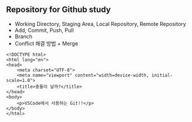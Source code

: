 ## Repository for Github study

- Working Directory, Staging Area, Local Repository, Remote Repository
- Add, Commit, Push, Pull
- Branch
- Conflict 해결 방법 + Merge

```
<!DOCTYPE html>
<html lang="en">
<head>
    <meta charset="UTF-8">
    <meta name="viewport" content="width=device-width, initial-scale=1.0">
    <title>충돌이 날까?</title>
</head>
<body>
    <p>VSCode에서 사용하는 Git!!</p>
</body>
</html> 
```
